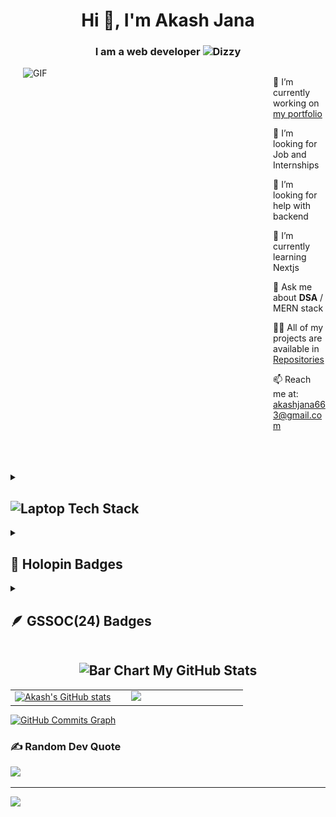 <h1 align="center">Hi 👋, I'm Akash Jana</h1>
<h3 align="center">I am a web developer <img src="https://raw.githubusercontent.com/Tarikul-Islam-Anik/Telegram-Animated-Emojis/main/Symbols/Dizzy.webp" alt="Dizzy" width="25" height="25" /> </h3>

<div style="display: flex; align-items: flex-start; justify-content: end;">
  <img align="right" alt="GIF" width="400" src="https://user-images.githubusercontent.com/74038190/229223263-cf2e4b07-2615-4f87-9c38-e37600f8381a.gif" style="max-width: 100%;">
  <br>
  <br>
  <div style="max-width: calc(100% - 420px);">
    <p>🔭 I’m currently working on <a href="https://akash-jana.vercel.app">my portfolio</a></p>
    <p>👯 I’m looking for Job and Internships</p>
    <p>🤝 I’m looking for help with backend</p>
    <p>🌱 I’m currently learning Nextjs</p>
    <p>💬 Ask me about <b>DSA</b> / MERN stack</p>
    <p>👨‍💻 All of my projects are available in <a href="https://github.com/AkashJana18?tab=repositories">Repositories</a></p>
    <p>📫 Reach me at: <a href="mailto:akashjana663@gmail.com">akashjana663@gmail.com</a></p>
  </div>
</div>
<br>
<br>
<br>
<details>
   <summary> <h2> <img src="https://raw.githubusercontent.com/Tarikul-Islam-Anik/Telegram-Animated-Emojis/main/Objects/Laptop.webp" alt="Laptop" width="30" height="30" /> Tech Stack </h2></summary>
      <table>
        <tr>
          <td>Programming:</td>
          <td>
            <img src="https://skillicons.dev/icons?i=java" alt="java" width="40" height="40"/> &nbsp;
            <img src="https://skillicons.dev/icons?i=py" alt="python" width="40" height="40"/> &nbsp;
            <img src="https://skillicons.dev/icons?i=c" alt="c" width="40" height="40"/> &nbsp;
            <img src="https://skillicons.dev/icons?i=cpp" alt="cplusplus" width="40" height="40"/> &nbsp;
            <img src="https://skillicons.dev/icons?i=go" alt="go" width="40" height="40"/>
          </td>
           <td>UI Libraries:</td>
          <td>
            <img src="https://skillicons.dev/icons?i=bootstrap" width="40" height="40"/> &nbsp;
            <img src="https://skillicons.dev/icons?i=tailwind" width="40" height="40"/> 
          </td>
           <td>Tools:</td>
          <td>
            <img src="https://skillicons.dev/icons?i=git" width="40" height="40"/> &nbsp;
            <img src="https://skillicons.dev/icons?i=bash" width="40" height="40"/> &nbsp;
            <img src="https://skillicons.dev/icons?i=linux" width="40" height="40"/> &nbsp;
            <img src="https://skillicons.dev/icons?i=postman" width="40" height="40"/>
          </td>
        </tr>
        <tr>
          <td>Frontend:</td>
          <td>
            <img src="https://skillicons.dev/icons?i=html" width="40" height="40"/> &nbsp;
            <img src="https://skillicons.dev/icons?i=css" width="40" height="40"/> &nbsp;
            <img src="https://skillicons.dev/icons?i=js" width="40" height="40"/> &nbsp; 
            <img src="https://skillicons.dev/icons?i=ts" width="40" height="40"/> &nbsp; 
            <img src="https://skillicons.dev/icons?i=react" width="40" height="40"/> &nbsp; 
            <img src="https://skillicons.dev/icons?i=next" width="40" height="40"/>
          </td>
          <td>Backend:</td>
          <td>
            <img src="https://skillicons.dev/icons?i=nodejs" width="40" height="40"/> &nbsp;
            <img src="https://skillicons.dev/icons?i=express" width="40" height="40"/>
          </td>
           <td>Database:</td>
          <td>
            <img src="https://skillicons.dev/icons?i=mongodb" width="40" height="40"/> &nbsp; 
            <img src="https://skillicons.dev/icons?i=mysql" width="40" height="40"/> &nbsp;
            <img src="https://skillicons.dev/icons?i=postgres" width="40" height="40"/>
          </td>
        </tr>
        <tr>
 </table>
</details> 

<details>
<summary><h2> 🦖 Holopin Badges </h2></summary><br>
  <div align="center">
    <img src="https://holopin.me/akashjana18"/>
  </div>
</details>

<details>	
 <summary><h2> 🪶 GSSOC(24) Badges </h2></summary><br>
<div style='display:flex; align-items:center; gap: 10px;' align='center'><a href="https://gssoc.girlscript.tech/leaderboard">
<img src="https://raw.githubusercontent.com/GSSoC24/Postman-Challenge/main/docs/assets/Postman%20White.png" width="100px" height="100px" />
  <img src="https://raw.githubusercontent.com/GSSoC24/Contributor/refs/heads/main/assets/Code%20Luminary.png" width="105px" height="105px" />
  <img src="https://raw.githubusercontent.com/GSSoC24/Contributor/refs/heads/main/assets/Git%20Explorer.png" width="100px" height="100px" />
  <img src="https://raw.githubusercontent.com/GSSoC24/Contributor/refs/heads/main/assets/Pull%20Expert.png" width="100px" height="100px" />
  <img src="https://raw.githubusercontent.com/GSSoC24/Postman-Challenge/main/docs/assets/1.png" width="100px" height="100px" />
  <img src="https://raw.githubusercontent.com/GSSoC24/Postman-Challenge/main/docs/assets/2.png" width="100px" height="100px" />
  <img src="https://raw.githubusercontent.com/GSSoC24/Postman-Challenge/main/docs/assets/3.png" width="100px" height="100px" />
  <img src="https://raw.githubusercontent.com/GSSoC24/Postman-Challenge/main/docs/assets/4.png" width="100px" height="100px" />
  <img src="https://raw.githubusercontent.com/GSSoC24/Postman-Challenge/main/docs/assets/5.png" width="100px" height="100px" />
  <img src="https://raw.githubusercontent.com/GSSoC24/Postman-Challenge/main/docs/assets/6.png" width="105px" height="105px" />
  <img src="https://raw.githubusercontent.com/GSSoC24/Postman-Challenge/main/docs/assets/7.png" width="100px" height="100px" />
  <img src="https://raw.githubusercontent.com/GSSoC24/Postman-Challenge/main/docs/assets/8.png" width="100px" height="100px" />
</a>
</div>
</details>

<h2 align="center"> <img src="https://raw.githubusercontent.com/Tarikul-Islam-Anik/Telegram-Animated-Emojis/main/Objects/Bar%20Chart.webp" alt="Bar Chart" width="50" height="40" /> My GitHub Stats</h2>
  </div>
  <div align="center">
    <table>
      <tr>
        <td width="45%">
          <a href="http://www.github.com/AkashJana18"><img src="https://github-readme-stats.vercel.app/api?username=AkashJana18&theme=tokyonight&show_icons=true&hide_border=true&count_private=false" alt="Akash's GitHub stats" /></a> 
        </td>
        <td width="45%">
          <a href="http://www.github.com/AkashJana18"><img src="https://github-readme-streak-stats.herokuapp.com/?user=AkashJana18&theme=tokyonight&hide_border=true" /></a>
    </table>
      </div>
      <a href="http://www.github.com/AkashJana18"><img src="https://github-readme-activity-graph.vercel.app/graph?username=AkashJana18&theme=merko&bg_color=1c1917&color=ffffff&line=0891b2&point=ffffff&area_color=1c1917&area=true&hide_border=true&custom_title=GitHub%20Commits%20Graph" alt="GitHub Commits Graph" /></a>
    </td>
  </tr>

</table>

</div>
</td>



### ✍️ Random Dev Quote
![](https://quotes-github-readme.vercel.app/api?type=horizontal&theme=radical)


---

[![](https://visitcount.itsvg.in/api?id=AkashJana18&icon=0&color=12)](https://visitcount.itsvg.in)

